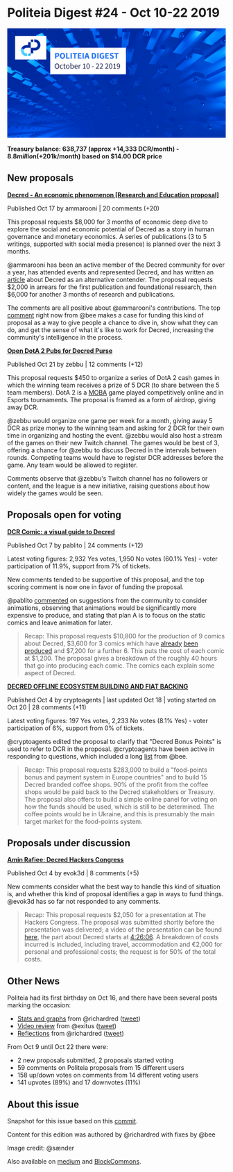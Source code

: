 # Politeia Digest #24 - Oct 10-22 2019

![Image credit: @sænder](img/issue024/024-title.png)

**Treasury balance: 638,737 (approx +14,333 DCR/month) - $8.8 million (+$201k/month) based on $14.00 DCR price**

## New proposals

**[Decred - An economic phenomenon [Research and Education proposal]](https://proposals.decred.org/proposals/65bde4146b845e7e839d6916d4d8f642bc39c250df5379c2f1e26c4ab778ec1a)**

Published Oct 17 by ammarooni | 20 comments (+20)

This proposal requests $8,000 for 3 months of economic deep dive to explore the social and economic potential of Decred as a story in human governance and monetary economics. A series of publications (3 to 5 writings, supported with social media presence) is planned over the next 3 months.

@ammarooni has been an active member of the Decred community for over a year, has attended events and represented Decred, and has written an [article](https://medium.com/@Ammarooni/decred-an-alternative-contender-a3547a014745) about Decred as an alternative contender. The proposal requests $2,000 in arrears for the first publication and foundational research, then $6,000 for another 3 months of research and publications.

The comments are all positive about @ammarooni's contributions. The top [comment](https://proposals.decred.org/proposals/65bde4146b845e7e839d6916d4d8f642bc39c250df5379c2f1e26c4ab778ec1a/comments/7) right now from @bee makes a case for funding this kind of proposal as a way to give people a chance to dive in, show what they can do, and get the sense of what it's like to work for Decred, increasing the community's intelligence in the process.

**[Open DotA 2 Pubs for Decred Purse](https://proposals.decred.org/proposals/5a1bd4116565d107c1672799ed16cae9e92ec633c6e39d9b463b8218e66ff759)**

Published Oct 21 by zebbu | 12 comments (+12)

This proposal requests $450 to organize a series of DotA 2 cash games in which the winning team receives a prize of 5 DCR (to share between the 5 team members). DotA 2 is a [MOBA](https://en.wikipedia.org/wiki/Multiplayer_online_battle_arena) game played competitively online and in Esports tournaments. The proposal is framed as a form of airdrop, giving away DCR.

@zebbu would organize one game per week for a month, giving away 5 DCR as prize money to the winning team and asking for 2 DCR for their own time in organizing and hosting the event. @zebbu would also host a stream of the games on their new Twitch channel. The games would be best of 3, offering a chance for @zebbu to discuss Decred in the intervals between rounds. Competing teams would have to register DCR addresses before the game. Any team would be allowed to register.

Comments observe that @zebbu's Twitch channel has no followers or content, and the league is a new initiative, raising questions about how widely the games would be seen.

## Proposals open for voting

**[DCR Comic: a visual guide to Decred](https://proposals.decred.org/proposals/2ef74fa5f0b558442cb85b1235c8c551a51ff5d8b8de44dead48b8b59c8fc1de)**

Published Oct 7 by pablito | 24 comments (+12)

Latest voting figures: 2,932 Yes votes, 1,950 No votes (60.1% Yes) - voter participation of 11.9%, support from 7% of tickets.

New comments tended to be supportive of this proposal, and the top scoring comment is now one in favor of funding the proposal.

@pablito [commented](https://proposals.decred.org/proposals/2ef74fa5f0b558442cb85b1235c8c551a51ff5d8b8de44dead48b8b59c8fc1de/comments/19) on suggestions from the community to consider animations, observing that animations would be significantly more expensive to produce, and stating that plan A is to focus on the static comics and leave animation for later.

> Recap: This proposal requests $10,800 for the production of 9 comics about Decred, $3,600 for 3 comics which have [already](https://raw.githubusercontent.com/pLabarta/dcrwebcomic/master/01%20-%20The%20way%20of%20the%20Contractor/Images/en/comic1.png) [been](https://raw.githubusercontent.com/pLabarta/dcrwebcomic/master/02%20-%20Proof-of-Work%2C%20explained/Images/en/comic2.png) [produced](https://raw.githubusercontent.com/pLabarta/dcrwebcomic/master/03%20-%20DEX/Images/en/comic3.png) and $7,200 for a further 6. This puts the cost of each comic at $1,200. The proposal gives a breakdown of the roughly 40 hours that go into producing each comic. The comics each explain some aspect of Decred.

**[DECRED OFFLINE ECOSYSTEM BUILDING AND FIAT BACKING](https://proposals.decred.org/proposals/1b4b72fa08792b6500ef770546c24ee751c2b0fee2975db769722524a2754829)**

Published Oct 4 by cryptoagents | last updated Oct 18 | voting started on Oct 20 | 28 comments (+11)

Latest voting figures: 197 Yes votes, 2,233 No votes (8.1% Yes) - voter participation of 6%, support from 0% of tickets.

@cryptoagents edited the proposal to clarify that "Decred Bonus Points" is used to refer to DCR in the proposal. @cryptoagents have been active in responding to questions, which included a long [list](https://proposals.decred.org/proposals/1b4b72fa08792b6500ef770546c24ee751c2b0fee2975db769722524a2754829/comments/18) from @bee.

> Recap: This proposal requests $283,000 to build a "food-points bonus and payment system in Europe countries" and to build 15 Decred branded coffee shops. 90% of the profit from the coffee shops would be paid back to the Decred stakeholders or Treasury. The proposal also offers to build a simple online panel for voting on how the funds should be used, which is still to be determined. The coffee points would be in Ukraine, and this is presumably the main target market for the food-points system.

## Proposals under discussion

**[Amin Rafiee: Decred Hackers Congress](https://proposals.decred.org/proposals/42b16d2741d58903963d8535e04017bbc3a8193391a83b305f44c082b62e3aa8)**

Published Oct 4 by evok3d | 8 comments (+5)

New comments consider what the best way to handle this kind of situation is, and whether this kind of proposal identifies a gap in ways to fund things. @evok3d has so far not responded to any comments.

> Recap: This proposal requests $2,050 for a presentation at The Hackers Congress. The proposal was submitted shortly before the presentation was delivered; a video of the presentation can be found [here](https://www.youtube.com/watch?v=TYkIyUaRG0s&t=4h02m11s), the part about Decred starts at [4:26:06](https://www.youtube.com/watch?v=TYkIyUaRG0s&t=4h26m06s). A breakdown of costs incurred is included, including travel, accommodation and €2,000 for personal and professional costs; the request is for 50% of the total costs.

## Other News

Politeia had its first birthday on Oct 16, and there have been several posts marking the occasion:

* [Stats and graphs](https://www.blockcommons.red/publication/politeia-at-1/) from @richardred ([tweet](https://twitter.com/BlockCommons/status/1184581107578298369))
* [Video review](https://www.youtube.com/watch?v=58gTCW7DTMg) from @exitus ([tweet](https://twitter.com/coveryfire7777/status/1186075335076528130))
* [Reflections](https://www.blockcommons.red/post/year-of-politeia/) from @richardred ([tweet](https://twitter.com/RichardRed0x/status/1186624319163654144))

From Oct 9 until Oct 22 there were:

- 2 new proposals submitted, 2 proposals started voting
- 59 comments on Politeia proposals from 15 different users
- 158 up/down votes on comments from 14 different voting users
- 141 upvotes (89%) and 17 downvotes (11%)

## About this issue

Snapshot for this issue based on this [commit](https://github.com/decred-proposals/mainnet/commit/85b6dc1fe977d9b2beec9f44a6e0116f7cf470d7).

Content for this edition was authored by @richardred with fixes by @bee

Image credit: @sænder

Also available on [medium](https://medium.com/@richardred/issue-24-oct-10-oct-22-2019-83f6e892d19a) and [BlockCommons](https://blockcommons.red/politeia-digest/issue024/).
